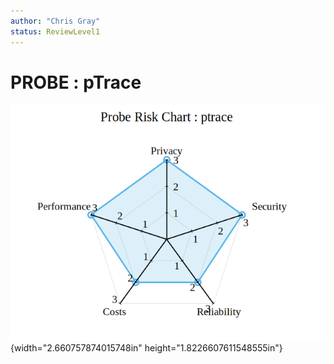 ```yaml
---
author: "Chris Gray"
status: ReviewLevel1
---
```


# PROBE : pTrace

![image](../orig_media/Risk.ptrace.png){width="2.660757874015748in" height="1.8226607611548555in"}

